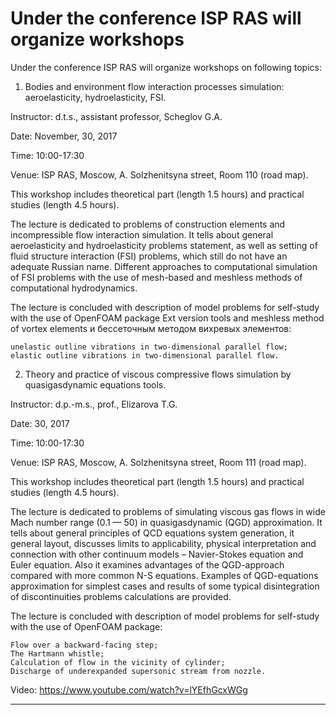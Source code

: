 Under the conference ISP RAS will organize workshops
=================
Under the conference ISP RAS will organize workshops on following topics:
1. Bodies and environment flow interaction processes simulation: aeroelasticity, hydroelasticity, FSI.

Instructor: d.t.s., assistant professor, Scheglov G.A.

Date: November, 30, 2017

Time: 10:00-17:30

Venue: ISP RAS, Moscow, A. Solzhenitsyna street, Room 110 (road map).

This workshop includes theoretical part (length 1.5 hours) and practical studies (length 4.5 hours).

The lecture is dedicated to problems of construction elements and incompressible flow interaction simulation. It tells about general aeroelasticity and hydroelasticity problems statement, as well as setting of fluid structure interaction (FSI) problems, which still do not have an adequate Russian name. Different approaches to computational simulation of FSI problems with the use of mesh-based and meshless methods of computational hydrodynamics.

The lecture is concluded with description of model problems for self-study with the use of OpenFOAM package Ext version tools and meshless method of vortex elements и бессеточным методом вихревых элементов:

    unelastic outline vibrations in two-dimensional parallel flow;
    elastic outline vibrations in two-dimensional parallel flow.

2. Theory and practice of viscous compressive flows simulation by quasigasdynamic equations tools.

Instructor: d.p.-m.s., prof., Elizarova T.G.

Date: 30, 2017

Time: 10:00-17:30

Venue: ISP RAS, Moscow, A. Solzhenitsyna street, Room 111 (road map).

This workshop includes theoretical part (length 1.5 hours) and practical studies (length 4.5 hours).

The lecture is dedicated to problems of simulating viscous gas flows in wide Mach number range (0.1 — 50) in quasigasdynamic (QGD) approximation. It tells about general principles of QCD equations system generation, it general layout, discusses limits to applicability, physical interpretation and connection with other continuum models – Navier-Stokes equation and Euler equation. Also it examines advantages of the QGD-approach compared with more common N-S equations. Examples of QGD-equations approximation for simplest cases and results of some typical disintegration of discontinuities problems calculations are provided.

The lecture is concluded with description of model problems for self-study with the use of OpenFOAM package:

    Flow over a backward-facing step;
    The Hartmann whistle;
    Calculation of flow in the vicinity of cylinder;
    Discharge of underexpanded supersonic stream from nozzle.

Video:
https://www.youtube.com/watch?v=lYEfhGcxWGg
______________________________________________________________________________________________________________________




